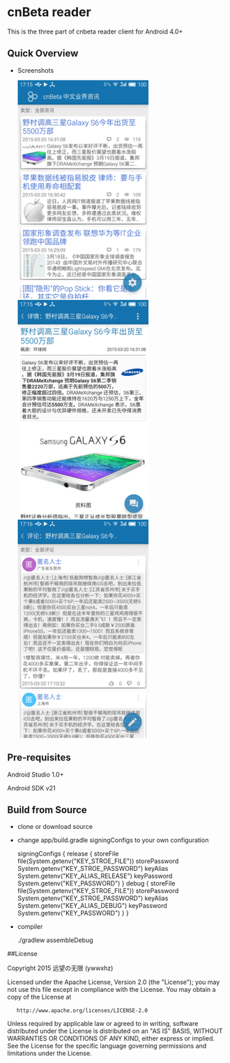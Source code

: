 # cnBeta reader

This is the three part of cnbeta reader client for Android 4.0+

## Quick Overview

 - Screenshots

    <img src="screenshots/device-2015-03-20-171546.png" alt="screenshot" title="screenshot" height="500" />

    <img src="screenshots/device-2015-03-20-171556.png" alt="screenshot" title="screenshot" height="500" />

    <img src="screenshots/device-2015-03-20-171610.png" alt="screenshot" title="screenshot" height="500" />

## Pre-requisites

Android Studio 1.0+

Android SDK v21


## Build from Source

 - clone or download source


 - change app/build.gradle signingConfigs to your own configuration


    signingConfigs {
         release {
             storeFile file(System.getenv("KEY_STROE_FILE"))
             storePassword System.getenv("KEY_STROE_PASSWORD")
             keyAlias System.getenv("KEY_ALIAS_RELEASE")
             keyPassword System.getenv("KEY_PASSWORD")
         }
         debug {
             storeFile file(System.getenv("KEY_STROE_FILE"))
             storePassword System.getenv("KEY_STROE_PASSWORD")
             keyAlias System.getenv("KEY_ALIAS_DEBUG")
             keyPassword System.getenv("KEY_PASSWORD")
         }
     }

 - compiler


    ./gradlew assembleDebug

##License

Copyright 2015 远望の无限 (ywwxhz)

Licensed under the Apache License, Version 2.0 (the "License");
you may not use this file except in compliance with the License.
You may obtain a copy of the License at

       http://www.apache.org/licenses/LICENSE-2.0

Unless required by applicable law or agreed to in writing, software
distributed under the License is distributed on an "AS IS" BASIS,
WITHOUT WARRANTIES OR CONDITIONS OF ANY KIND, either express or implied.
See the License for the specific language governing permissions and
limitations under the License.
